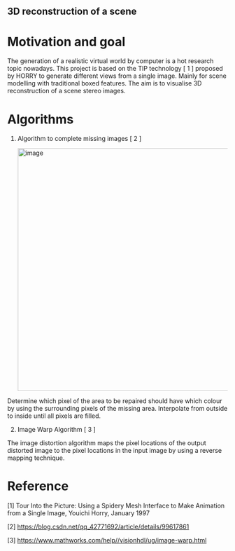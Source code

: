 ## 3D reconstruction of a scene 
# Motivation and goal
The generation of a realistic virtual world by computer is a hot research topic nowadays. This project is based on the TIP technology [ 1 ] proposed by HORRY to generate different views from a single image. Mainly for scene modelling with traditional boxed features. The aim is to visualise 3D reconstruction of a scene stereo images.

# Algorithms 
1. Algorithm to complete missing images [ 2 ]

   <img width="554" alt="image" src="https://github.com/RuanLinya/Computer-Vision-/assets/133128176/f893ed79-1a95-4cdd-90ec-fc66d3020e2a">

     
Determine which pixel of the area to be repaired should have which colour by using the surrounding pixels of the missing area. Interpolate from outside to inside until all pixels are filled.

2. Image Warp Algorithm [ 3 ]

The image distortion algorithm maps the pixel locations of the output distorted image to the pixel locations in the input image by using a reverse mapping technique.

# Reference
[1] Tour Into the Picture: Using a Spidery Mesh Interface to Make Animation from a Single Image, Youichi Horry, January 1997

[2] https://blog.csdn.net/qq_42771692/article/details/99617861

[3] https://www.mathworks.com/help//visionhdl/ug/image-warp.html
